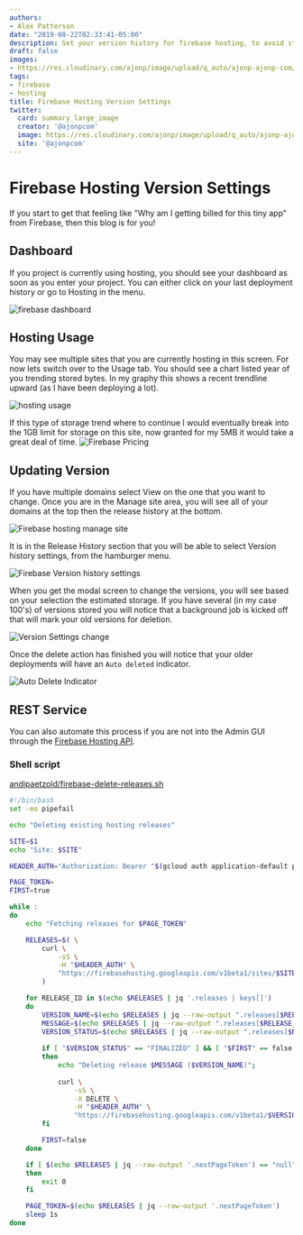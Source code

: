```yaml
---
authors:
- Alex Patterson
date: "2019-08-22T02:33:41-05:00"
description: Set your version history for firebase hosting, to avoid storage costs.
draft: false
images:
- https://res.cloudinary.com/ajonp/image/upload/q_auto/ajonp-ajonp-com/blog/Firebase_Hosting_Versions.png
tags:
- firebase
- hosting
title: Firebase Hosting Version Settings
twitter:
  card: summary_large_image
  creator: '@ajonpcom'
  image: https://res.cloudinary.com/ajonp/image/upload/q_auto/ajonp-ajonp-com/blog/Firebase_Hosting_Versions.png
  site: '@ajonpcom'
---
```


# Firebase Hosting Version Settings
If you start to get that feeling like "Why am I getting billed for this tiny app" from Firebase, then this blog is for you!

## Dashboard

If you project is currently using hosting, you should see your dashboard as soon as you enter your project. You can either click on your last deployment history or go to Hosting in the menu.

![firebase dashboard](https://res.cloudinary.com/ajonp/image/upload/q_auto/ajonp-ajonp-com/blog/Screen_Shot_2019-08-22_at_12.58.22_PM.png)

## Hosting Usage

You may see multiple sites that you are currently hosting in this screen. For now lets switch over to the Usage tab. You should see a chart listed year of you trending stored bytes. In my graphy this shows a recent trendline upward (as I have been deploying a lot).

![hosting usage](https://res.cloudinary.com/ajonp/image/upload/q_auto/ajonp-ajonp-com/blog/Screen_Shot_2019-08-22_at_1.02.32_PM.png)

If this type of storage trend where to continue I would eventually break into the 1GB limit for storage on this site, now granted for my 5MB it would take a great deal of time. 
![Firebase Pricing](https://res.cloudinary.com/ajonp/image/upload/q_auto/ajonp-ajonp-com/blog/Screen_Shot_2019-08-22_at_1.05.23_PM.png)

## Updating Version

If you have multiple domains select View on the one that you want to change. Once you are in the Manage site area, you will see all of your domains at the top then the release history at the bottom.

![Firebase hosting manage site](https://res.cloudinary.com/ajonp/image/upload/q_auto/ajonp-ajonp-com/blog/Screen_Shot_2019-08-22_at_1.08.07_PM.png)

It is in the Release History section that you will be able to select Version history settings, from the hamburger menu.

![Firebase Version history settings](https://res.cloudinary.com/ajonp/image/upload/q_auto/ajonp-ajonp-com/blog/Screen_Shot_2019-08-22_at_1.10.24_PM.png)

When you get the modal screen to change the versions, you will see based on your selection the estimated storage. If you have several (in my case 100's) of versions stored you will notice that a background job is kicked off that will mark your old versions for deletion.

![Version Settings change](https://res.cloudinary.com/ajonp/image/upload/q_auto/ajonp-ajonp-com/blog/Screen_Shot_2019-08-22_at_1.12.30_PM.png)

Once the delete action has finished you will notice that your older deployments will have an `Auto deleted` indicator.

![Auto Delete Indicator](https://res.cloudinary.com/ajonp/image/upload/q_auto/ajonp-ajonp-com/blog/Screen_Shot_2019-08-22_at_1.52.07_PM.png)

## REST Service

You can also automate this process if you are not into the Admin GUI through the [Firebase Hosting API](https://firebase.google.com/docs/hosting/reference/rest/v1beta1/sites.versions/delete).

### Shell script

[andipaetzold/firebase-delete-releases.sh](https://gist.github.com/andipaetzold/94e470b4f74c85d426000d95791603fd)

```sh
#!/bin/bash
set -eo pipefail

echo "Deleting existing hosting releases"

SITE=$1
echo "Site: $SITE"

HEADER_AUTH="Authorization: Bearer "$(gcloud auth application-default print-access-token)"";

PAGE_TOKEN=
FIRST=true

while :
do
    echo "Fetching releases for $PAGE_TOKEN"

    RELEASES=$( \
        curl \
            -sS \
            -H "$HEADER_AUTH" \
            "https://firebasehosting.googleapis.com/v1beta1/sites/$SITE/releases?pageToken=$PAGE_TOKEN&pageSize=25" \
        )

    for RELEASE_ID in $(echo $RELEASES | jq '.releases | keys[]')
    do
        VERSION_NAME=$(echo $RELEASES | jq --raw-output ".releases[$RELEASE_ID].version.name")
        MESSAGE=$(echo $RELEASES | jq --raw-output ".releases[$RELEASE_ID].message")
        VERSION_STATUS=$(echo $RELEASES | jq --raw-output ".releases[$RELEASE_ID].version.status")
    
        if [ "$VERSION_STATUS" == "FINALIZED" ] && [ "$FIRST" == false ]
        then
            echo "Deleting release $MESSAGE ($VERSION_NAME)";
        
            curl \
                -sS \
                -X DELETE \
                -H "$HEADER_AUTH" \
                "https://firebasehosting.googleapis.com/v1beta1/$VERSION_NAME"
        fi

        FIRST=false
    done

    if [ $(echo $RELEASES | jq --raw-output '.nextPageToken') == "null" ]
    then
        exit 0
    fi

    PAGE_TOKEN=$(echo $RELEASES | jq --raw-output '.nextPageToken')
    sleep 1s
done
```

